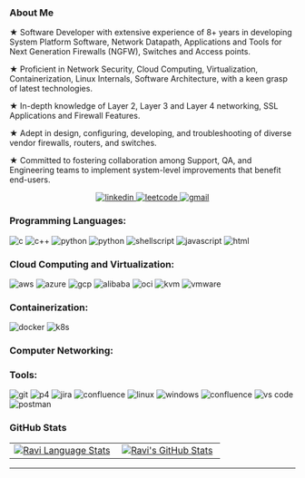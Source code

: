 ### About Me

★ Software Developer with extensive experience of 8+ years in developing System Platform Software, Network Datapath, Applications and Tools for Next Generation Firewalls (NGFW), Switches and Access points.

★ Proficient in Network Security, Cloud Computing, Virtualization, Containerization, Linux Internals, Software Architecture, with a keen grasp of latest technologies.

★ In-depth knowledge of Layer 2, Layer 3 and Layer 4 networking, SSL Applications and Firewall Features.

★ Adept in design, configuring, developing, and troubleshooting of diverse vendor firewalls, routers, and switches.

★ Committed to fostering collaboration among Support, QA, and Engineering teams to implement system-level improvements that benefit end-users.

<div align="center">
<a href="https://www.linkedin.com/in/ravikumark815">
<img src="https://img.shields.io/badge/LinkedIn-blue?logo=linkedin&logoColor=white&style=for-the-badge" alt="linkedin" />
</a>
<a href="https://leetcode.com/ravikumark815/">
<img src="https://img.shields.io/badge/LeetCode-000000?style=for-the-badge&logo=LeetCode&logoColor=#d16c06" alt="leetcode" />
</a>
<a href="mailto:ravikumark815@gmail.com">
<img src="https://img.shields.io/badge/email%20me-EA4335?style=for-the-badge&logo=gmail&logoColor=white" alt="gmail" />
</a>


<!-- 

<a href="https://www.linkedin.com/in/ravikumark815">
<img src="https://img.shields.io/badge/visit%20my%20Linkedin-0A66C2?style=for-the-badge&logo=linkedin&logoColor=white" alt="linkedin" />
</a>

<a href="https://medium.com/@ravikumark815">
<img src="https://img.shields.io/badge/read%20my%20blogs%20on%20medium-black?style=for-the-badge&logo=medium&logoColor=white" alt="medium" />
</a> 

-->
</div>

### Programming Languages:
<div>
<img src="https://img.shields.io/badge/c-%23121011.svg?style=for-the-badge&logo=c&logoColor=white" alt="c" />
<img src="https://img.shields.io/badge/c++-%2300599C.svg?style=for-the-badge&logo=c%2B%2B&logoColor=white" alt="c++" />
<img src="https://img.shields.io/badge/python-3670A0?style=for-the-badge&logo=python&logoColor=ffdd54" alt="python" />
<img src="https://img.shields.io/badge/go-%2300ADD8.svg?style=for-the-badge&logo=go&logoColor=white" alt="python" />
<img src="https://img.shields.io/badge/shell_script-%23121011.svg?style=for-the-badge&logo=gnu-bash&logoColor=white" alt="shellscript" />
<img src="https://img.shields.io/badge/JavaScript-F7DF1E?style=for-the-badge&logo=javascript&logoColor=black" alt="javascript" />
<img src="https://img.shields.io/badge/HTML-E34F26?style=for-the-badge&logo=html5&logoColor=white" alt="html" />
</div>

### Cloud Computing and Virtualization:
<div>
<img src="https://img.shields.io/badge/AWS-%23FF9900.svg?style=for-the-badge&logo=amazon-aws&logoColor=white" alt="aws" />
<img src="https://img.shields.io/badge/azure-%230072C6.svg?style=for-the-badge&logo=microsoftazure&logoColor=white" alt="azure" />
<img src="https://img.shields.io/badge/GoogleCloud-%234285F4.svg?style=for-the-badge&logo=google-cloud&logoColor=white" alt="gcp" />
<img src="https://img.shields.io/badge/Alibaba Cloud-%23FF6701.svg?style=for-the-badge&logo=alibabacloud&logoColor=white" alt="alibaba" />
<img src="https://img.shields.io/badge/Oracle Cloud-F80000?style=for-the-badge&logo=oracle&logoColor=white" alt="oci" />
<img src="https://img.shields.io/badge/KVM-white?style=for-the-badge&logo=linux&logoColor=black" alt="kvm" />
<img src="https://img.shields.io/badge/Vmware-grey?style=for-the-badge&logo=vmware&logoColor=white" alt="vmware" />
</div>

### Containerization:
<div>
<img src="https://img.shields.io/badge/docker-%230db7ed.svg?style=for-the-badge&logo=docker&logoColor=white" alt="docker" />
<img src="https://img.shields.io/badge/kubernetes-%23326ce5.svg?style=for-the-badge&logo=kubernetes&logoColor=white" alt="k8s" />
</div>

### Computer Networking:
<div>
</div>

### Tools:
<div>
<img src="https://img.shields.io/badge/Git-F05032?style=for-the-badge&logo=git&logoColor=white" alt="git" />
<img src="https://img.shields.io/badge/-PERFORCE-00AEEF?style=for-the-badge&logo=Perforce&logoColor=white)" alt="p4" />
<img src="https://img.shields.io/badge/jira-0052CC?style=for-the-badge&logo=jira&logoColor=white" alt="jira" />
<img src="https://img.shields.io/badge/confluence-172B4D?style=for-the-badge&logo=confluence&logoColor=white" alt="confluence" />
<img src="https://img.shields.io/badge/Linux-FCC624?style=for-the-badge&logo=linux&logoColor=black" alt="linux" />
<img src="https://img.shields.io/badge/Windows-0078D6?style=for-the-badge&logo=windows&logoColor=white" alt="windows" />
<img src="https://img.shields.io/badge/confluence-172B4D?style=for-the-badge&logo=confluence&logoColor=white" alt="confluence" />
<img src="https://img.shields.io/badge/vs%20code-007ACC?style=for-the-badge&logo=visual%20studio%20code&logoColor=white" alt="vs code" />
<img src="https://img.shields.io/badge/postman-FF6C37?style=for-the-badge&logo=postman&logoColor=white" alt="postman" />
</div>

### GitHub Stats
<div align="center">
  <table width="100%">
    <tbody>
      <tr>
        <td width="50%" style="border: none !important;">
        <div align="center" width="100%">
          <a href="https://github.com/ravikumark815">
            <img src="https://github-readme-stats.vercel.app/api/top-langs/?username=ravikumark815&hide=ruby&layout=compact&hide_border=true&langs_count=6" alt="Ravi Language Stats" vertical-align="middle"/>
          </a>
        </div>
        </td>
        <td width="50%" style="border: none !important;">
        <div align="center" width="100%">
          <a href="https://github.com/ravikumark815">
            <img src="https://github-readme-stats.vercel.app/api?username=ravikumark815&show_icons=true&hide=stars&hide_border=true" alt="Ravi's GitHub Stats" vertical-align="middle"/>
          </a>
        </div>
        </td>
      </tr>
    </tbody>
  <table>
<div>

---
<!--
<div align='center'>

![](https://komarev.com/ghpvc/?username=ravikumark815&label=Profile+Views)

</div>
>